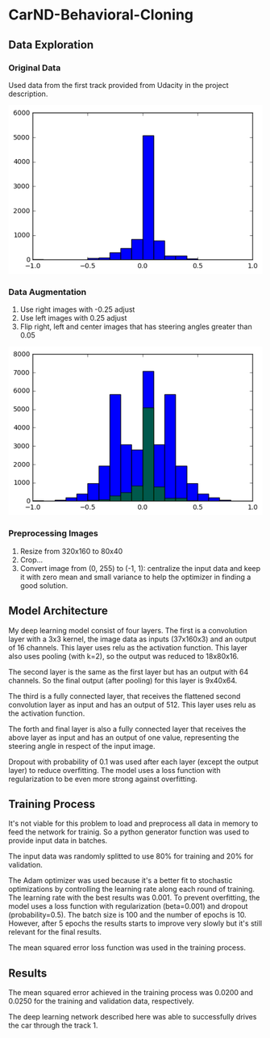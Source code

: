 # CarND-Behavioral-Cloning

## Data Exploration

### Original Data

Used data from the first track provided from Udacity in the project description.

![](images/data_hist.png)

### Data Augmentation

1. Use right images with -0.25 adjust
1. Use left images with 0.25 adjust
1. Flip right, left and center images that has steering angles greater than 0.05

![](images/data_hist_augmented.png)

### Preprocessing Images
1. Resize from 320x160 to 80x40
1. Crop...
1. Convert image from (0, 255) to (-1, 1): centralize the input data and keep it with zero mean and small variance to help the optimizer in finding a good solution.


## Model Architecture
My deep learning model consist of four layers.
The first is a convolution layer with a 3x3 kernel, the image data as inputs (37x160x3) and an output of 16 channels.
This layer uses relu as the activation function.
This layer also uses pooling (with k=2), so the output was reduced to 18x80x16.

The second layer is the same as the first layer but has an output with 64 channels.
So the final output (after pooling) for this layer is 9x40x64.

The third is a fully connected layer, that receives the flattened second convolution layer as input and has an output of 512.
This layer uses relu as the activation function.

The forth and final layer is also a fully connected layer that receives the above layer as input and has an output of one value, representing the steering angle in respect of the input image.

Dropout with probability of 0.1 was used after each layer (except the output layer) to reduce overfitting.
The model uses a loss function with regularization to be even more strong against overfitting.

## Training Process
It's not viable for this problem to load and preprocess all data in memory to feed the network for trainig.
So a python generator function was used to provide input data in batches. 

The input data was randomly splitted to use 80% for training and 20% for validation.

The Adam optimizer was used because it's a better fit to stochastic optimizations by controlling the learning rate along each round of training.
The learning rate with the best results was 0.001.
To prevent overfitting, the model uses a loss function with regularization (beta=0.001) and dropout (probability=0.5).
The batch size is 100 and the number of epochs is 10.
However, after 5 epochs the results starts to improve very slowly but it's still relevant for the final results.

The mean squared error loss function was used in the training process.

## Results
The mean squared error achieved in the training process was 0.0200 and 0.0250 for the training and validation data, respectively.

The deep learning network described here was able to successfully drives the car through the track 1.
